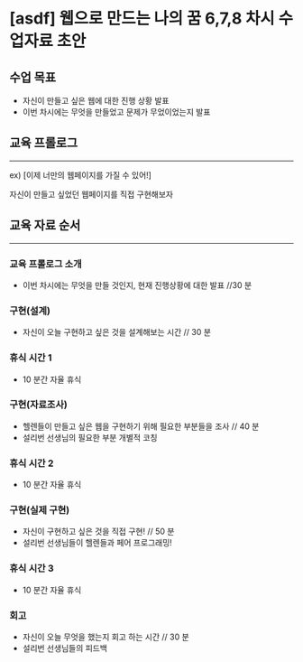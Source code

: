 # [asdf] 웹으로 만드는 나의 꿈 6,7,8 차시 수업자료 초안

## 수업 목표

- 자신이 만들고 싶은 웹에 대한 진행 상황 발표
- 이번 차시에는 무엇을 만들었고 문제가 무었이었는지 발표

## 교육 프롤로그

---

ex)
[이제 너만의 웹페이지를 가질 수 있어!]

자신이 만들고 싶었던 웹페이지를 직접 구현해보자

## 교육 자료 순서

---

### 교육 프롤로그 소개

- 이번 차시에는 무엇을 만들 것인지, 현재 진행상황에 대한 발표 //30 분

### 구현(설계)

- 자신이 오늘 구현하고 싶은 것을 설계해보는 시간 // 30 분

### 휴식 시간 1

- 10 분간 자율 휴식

### 구현(자료조사)

- 헬렌들이 만들고 싶은 웹을 구현하기 위해 필요한 부분들을 조사 // 40 분
- 설리번 선생님의 필요한 부분 개별적 코칭

### 휴식 시간 2

- 10 분간 자율 휴식

### 구현(실제 구현)

- 자신이 구현하고 싶은 것을 직접 구현! // 50 분
- 설리번 선생님들이 헬렌들과 페어 프로그래밍!

### 휴식 시간 3

- 10 분간 자율 휴식

### 회고

- 자신이 오늘 무엇을 했는지 회고 하는 시간 // 30 분
- 설리번 선생님들의 피드백
